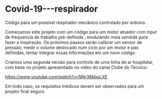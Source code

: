 # Covid-19---respirador
Código para um possível respirador mecânico controlado por arduino.

Começamos este projeto com um código para um motor atuador com input de frequencia de trabalho pré-definida , modulando meia senóide para fazer a inspiração.
Os próximos passos serão calibrar um sensor de pressão, medir o volume deslocado num ciclo por um motor e pás definidas, tentar integrar essas informações em um novo código.

Criamos uma segunda versão para controle de uma linha de ar hospitalar, com base no projeto apresentado no vídeo do canal Clube do Técnico:

https://www.youtube.com/watch?v=NNr36bboLXE

Em todo caso, os requisitos médicos devem ser observados para um projeto final seguro.

